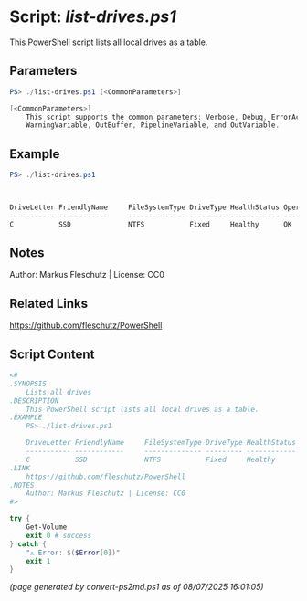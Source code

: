 Script: *list-drives.ps1*
========================

This PowerShell script lists all local drives as a table.

Parameters
----------
```powershell
PS> ./list-drives.ps1 [<CommonParameters>]

[<CommonParameters>]
    This script supports the common parameters: Verbose, Debug, ErrorAction, ErrorVariable, WarningAction, 
    WarningVariable, OutBuffer, PipelineVariable, and OutVariable.
```

Example
-------
```powershell
PS> ./list-drives.ps1



DriveLetter FriendlyName     FileSystemType DriveType HealthStatus OperationalStatus SizeRemaining      Size
----------- ------------     -------------- --------- ------------ ----------------- -------------      ----
C           SSD              NTFS           Fixed     Healthy      OK                    449.65 GB 930.43 GB

```

Notes
-----
Author: Markus Fleschutz | License: CC0

Related Links
-------------
https://github.com/fleschutz/PowerShell

Script Content
--------------
```powershell
<#
.SYNOPSIS
	Lists all drives
.DESCRIPTION
	This PowerShell script lists all local drives as a table.
.EXAMPLE
	PS> ./list-drives.ps1

	DriveLetter FriendlyName     FileSystemType DriveType HealthStatus OperationalStatus SizeRemaining      Size
	----------- ------------     -------------- --------- ------------ ----------------- -------------      ----
	C           SSD              NTFS           Fixed     Healthy      OK                    449.65 GB 930.43 GB
.LINK
	https://github.com/fleschutz/PowerShell
.NOTES
	Author: Markus Fleschutz | License: CC0
#>

try {
	Get-Volume
	exit 0 # success
} catch {
	"⚠️ Error: $($Error[0])"
	exit 1
}
```

*(page generated by convert-ps2md.ps1 as of 08/07/2025 16:01:05)*
